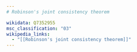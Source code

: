 ```yaml
---
# Robinson's joint consistency theorem

wikidata: Q7352955
msc_classification: "03"
wikipedia_links:
  - "[[Robinson's joint consistency theorem]]"
---
```

